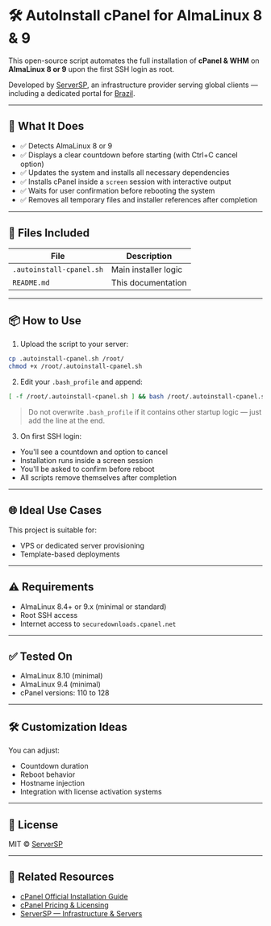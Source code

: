 # 🛠️ AutoInstall cPanel for AlmaLinux 8 & 9

This open-source script automates the full installation of **cPanel & WHM** on **AlmaLinux 8 or 9** upon the first SSH login as root.

Developed by [ServerSP](https://serversp.com), an infrastructure provider serving global clients — including a dedicated portal for [Brazil](https://serversp.com.br).

---

## 🚀 What It Does

- ✅ Detects AlmaLinux 8 or 9
- ✅ Displays a clear countdown before starting (with Ctrl+C cancel option)
- ✅ Updates the system and installs all necessary dependencies
- ✅ Installs cPanel inside a `screen` session with interactive output
- ✅ Waits for user confirmation before rebooting the system
- ✅ Removes all temporary files and installer references after completion

---

## 📂 Files Included

| File                         | Description                                 |
|-----------------------------|---------------------------------------------|
| `.autoinstall-cpanel.sh`    | Main installer logic                        |
| `README.md`                 | This documentation                          |

---

## 📦 How to Use

1. Upload the script to your server:
```bash
cp .autoinstall-cpanel.sh /root/
chmod +x /root/.autoinstall-cpanel.sh
```

2. Edit your `.bash_profile` and append:
```bash
[ -f /root/.autoinstall-cpanel.sh ] && bash /root/.autoinstall-cpanel.sh
```

> Do not overwrite `.bash_profile` if it contains other startup logic — just add the line at the end.

3. On first SSH login:
- You'll see a countdown and option to cancel
- Installation runs inside a screen session
- You'll be asked to confirm before reboot
- All scripts remove themselves after completion

---

## 🌐 Ideal Use Cases

This project is suitable for:
- VPS or dedicated server provisioning
- Template-based deployments

---

## ⚠️ Requirements

- AlmaLinux 8.4+ or 9.x (minimal or standard)
- Root SSH access
- Internet access to `securedownloads.cpanel.net`

---

## ✅ Tested On

- AlmaLinux 8.10 (minimal)
- AlmaLinux 9.4 (minimal)
- cPanel versions: 110 to 128

---

## 🛠️ Customization Ideas

You can adjust:
- Countdown duration
- Reboot behavior
- Hostname injection
- Integration with license activation systems

---

## 📄 License

MIT © [ServerSP](https://serversp.com)

---

## 🔗 Related Resources

- [cPanel Official Installation Guide](https://docs.cpanel.net/installation-guide/)
- [cPanel Pricing & Licensing](https://cpanel.net/pricing/)
- [ServerSP — Infrastructure & Servers](https://serversp.com)

